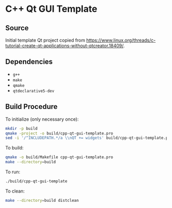 # C++ Qt GUI Template

## Source

Initial template Qt project copied from https://www.linux.org/threads/c-tutorial-create-qt-applications-without-qtcreator.18409/.

## Dependencies

* `g++`
* `make`
* `qmake`
* `qtdeclarative5-dev`

## Build Procedure

To initialize (only necessary once):

```bash
mkdir -p build
qmake -project -o build/cpp-qt-gui-template.pro
sed -i '/^INCLUDEPATH.*/a \\nQT += widgets' build/cpp-qt-gui-template.pro
```

To build:

```bash
qmake -o build/Makefile cpp-qt-gui-template.pro
make --directory=build
```

To run:

```bash
./build/cpp-qt-gui-template
```

To clean:

```bash
make --directory=build distclean
```

